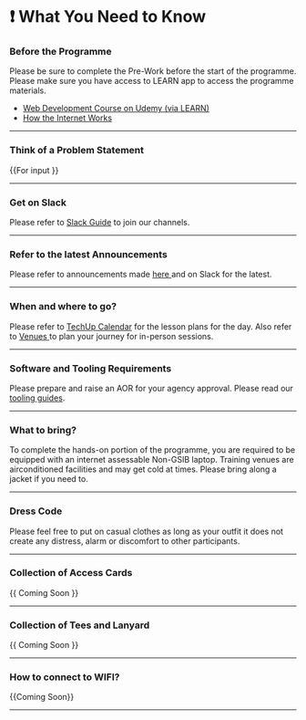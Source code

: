 # ❗ What You Need to Know

### Before the Programme

Please be sure to complete the Pre-Work before the start of the programme. Please make sure you have access to LEARN app to access the programme materials.

* [Web Development Course on Udemy (via LEARN)](../pre-work/mandatory-course-udemy.md)
* [How the Internet Works](../supplementary-resources/how-does-the-internet-work.md)

***

### Think of a Problem Statement

\{{For input \}}

***

### Get on Slack

Please refer to [Slack Guide](../pre-work/tooling-and-software/slack.md) to join our channels.

***

### Refer to the latest Announcements

Please refer to announcements made [here ](announcements.md)and on Slack for the latest.

***

### When and where to go?

Please refer to [TechUp Calendar](tech-up-calendar.md) for the lesson plans for the day. Also refer to [Venues ](venues.md)to plan your journey for in-person sessions.

***

### Software and Tooling Requirements

Please prepare and raise an AOR for your agency approval. Please read our [tooling guides](../pre-work/tooling-and-software/).

***

### What to bring?

To complete the hands-on portion of the programme, you are required to be equipped with an internet assessable Non-GSIB laptop. Training venues are airconditioned facilities and may get cold at times. Please bring along a jacket if you need to.

***

### Dress Code

Please feel free to put on casual clothes as long as your outfit it does not create any distress, alarm or discomfort to other participants.

***

### Collection of Access Cards

\{{ Coming Soon \}}

***

### Collection of Tees and Lanyard

\{{ Coming Soon \}}

***

### How to connect to WIFI?

\{{Coming Soon\}}

***







